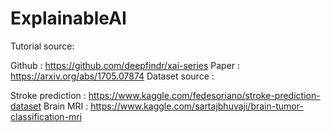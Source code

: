 # ExplainableAI
Tutorial source:

Github : https://github.com/deepfindr/xai-series
Paper : https://arxiv.org/abs/1705.07874
Dataset source :

Stroke prediction : https://www.kaggle.com/fedesoriano/stroke-prediction-dataset
Brain MRI : https://www.kaggle.com/sartajbhuvaji/brain-tumor-classification-mri
